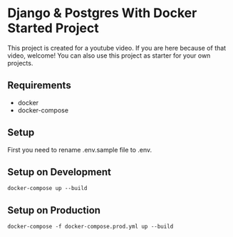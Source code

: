 # Django & Postgres With Docker Started Project

This project is created for a youtube video. If you are here because of that video, welcome! You can also use this project as starter for your own projects.

## Requirements
- docker
- docker-compose

## Setup
First you need to rename .env.sample file to .env.

## Setup on Development
```docker-compose up --build```

## Setup on Production
```docker-compose -f docker-compose.prod.yml up --build```